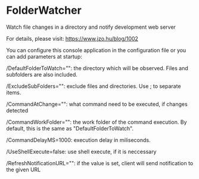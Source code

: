 # FolderWatcher
Watch file changes in a directory and notify development web server

For details, please visit: https://www.jzo.hu/blog/1002


You can configure this console application in the configuration file or you can add parameters at startup:

/DefaultFolderToWatch="": the directory which will be observed. Files and subfolders are also included.

/ExcludeSubFolders="": exclude files and directories. Use ; to separate items.

/CommandAtChange="": what command need to be executed, if changes detected

/CommandWorkFolder="": the work folder of the command execution. By default, this is the same as "DefaultFolderToWatch".

/CommandDelayMS=1000: execution delay in miliseconds.

/UseShellExecute=false: use shell execute, if it is neccessary

/RefreshNotificationURL="": if the value is set, client will send notification to the given URL

